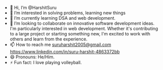 - 👋 Hi, I’m @HarshitSuru
- 👀 I’m interested in solving problems, learning new things
- 🌱 I’m currently learning DSA and web development.
- 💞️ I’m looking to collaborate on innovative software development ideas. I'm particularly interested in web development. Whether it's contributing to a large project or starting something new, I'm excited to work with others and learn from the experience.
- 📫 How to reach me suruharshit2005@gmail.com https://www.linkedin.com/in/suru-harshit-4863372bb
- 😄 Pronouns: He/Him.
- ⚡ Fun fact: I love playing volleyball.

<!---
HarshitSuru/HarshitSuru is a ✨ special ✨ repository because its `README.md` (this file) appears on your GitHub profile.
You can click the Preview link to take a look at your changes.
--->
